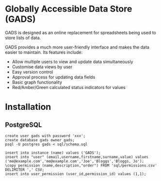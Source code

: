 Globally Accessible Data Store (GADS)
=====================================

GADS is designed as an online replacement for spreadsheets being used to store lists of data.

GADS provides a much more user-friendly interface and makes the data easier to maintain. Its features include:

- Allow multiple users to view and update data simultaneously
- Customise data views by user
- Easy version control
- Approval process for updating data fields
- Basic graph functionality
- Red/Amber/Green calculated status indicators for values

# Installation

## PostgreSQL

```
create user gads with password 'xxx';
create database gads owner gads;
psql -U postgres gads < sql/schema.sql
```

```
insert into instance (name) values ('GADS');
insert into "user" (email,username,firstname,surname,value) values ('me@example.com','me@example.com','Joe','Bloggs','Bloggs, Jo');
\copy permission (name,description,"order") FROM 'sql/permissions.csv' DELIMITER ',' CSV;
insert into user_permission (user_id,permission_id) values (1,1);
```

